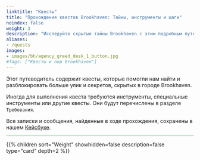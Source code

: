 ```yaml
---
linktitle: "Квесты"
title: "Прохождение квестов Brookhaven: Тайны, инструменты и шаги"
noindex: false
weight: 3
description: "Исследуйте скрытые тайны Brookhaven с этим подробным путеводителем по квестам. Узнайте об инструментах, требованиях и пошаговых инструкциях для раскрытия загадок."
aliases:
- /quests
images:
- images/bh/agency_greed_desk_1_button.jpg
#Tags: ["Квесты и лор Brookhaven"]
---
```


Этот путеводитель содержит квесты, которые помогли нам найти и разблокировать больше улик и секретов, скрытых в городе Brookhaven.

Иногда для выполнения квеста требуются инструменты, специальные инструменты или другие квесты. Они будут перечислены в разделе `Требования`.

Все записки и сообщения, найденные в ходе прохождения, сохранены в нашем [Кейсбуке](/casebook/).

<hr style="background-color: #28b44c" size=8>

{{% children sort="Weight" showhidden=false description=false type="card" depth=2 %}}
